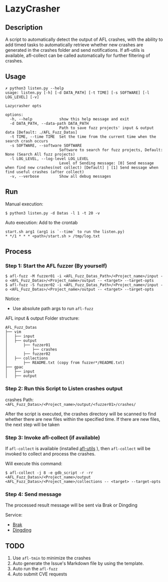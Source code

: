 
# LazyCrasher

## Description

A script to automatically detect the output of AFL crashes, with the ability to add timed tasks to automatically retrieve whether new crashes are generated in the crashes folder and send notifications. If afl-utils is available, afl-collect can be called automatically for further filtering of crashes.


## Usage

```shell
✗ python3 listen.py --help           
usage: listen.py [-h] [-d DATA_PATH] [-t TIME] [-s SOFTWARE] [-l LOG_LEVEL] [-v]

Lazycrasher opts

options:
  -h, --help            show this help message and exit
  -d DATA_PATH, --data-path DATA_PATH
                        Path to save fuzz projects' input & output data [Default: ./AFL_Fuzz_Datas]
  -t TIME, --time TIME  Set the time from the current time when the search crash occurs
  -s SOFTWARE, --software SOFTWARE
                        Software to search for fuzz projects, Default: None (Search All fuzz projects)
  -l LOG_LEVEL, --log-level LOG_LEVEL
                        Level of Sending message: [0] Send message when find new crashes(not collect) [Default] | [1] Send message when find useful crashes (after collect)
  -v, --verbose         Show all debug messages
```


## Run

Manual execution:

```shell
$ python3 listen.py -d Datas -l 1 -t 20 -v
```

Auto execution: Add to the crontab

```
start.sh arg1 (arg1 is `--time` to run the listen.py)
* */1 * * * <path>/start.sh > /tmp/log.txt
```

## Process

### Step 1: Start the AFL fuzzer (By yourself)

```shell
$ afl-fuzz -M fuzzer01 -i <AFL_Fuzz_Datas_Path>/<Project_name>/input -o <AFL_Fuzz_Datas>/<Project_name>/output -- <target> --target-opts
$ afl-fuzz -S fuzzer02 -i <AFL_Fuzz_Datas_Path>/<Project_name>/input -o <AFL_Fuzz_Datas>/<Project_name>/output -- <target> --target-opts
```

Notice:

- Use absolute path args to run `afl-fuzz`


AFL input & output Folder structure:

```shell
AFL_Fuzz_Datas
├── vim
│   ├── input
│   ├── output
│       ├── fuzzer01
│           ├── crashes
│       ├── fuzzer02
│   ├── collections
│       ├── README.txt (copy from fuzzer*/README.txt)
├── gpac
│   ├── input
│   ├── output
```

### Step 2: Run this Script to Listen crashes output

crashes Path: `<AFL_Fuzz_Datas>/<Project_name>/output/<fuzzer01>/crashes/`

After the script is executed, the crashes directory will be scanned to find whether there are new files within the specified time. If there are new files, the next step will be taken

### Step 3: Invoke afl-collect (if available)

If `afl-collect` is available (installed [afl-utils](https://gitlab.com/rc0r/afl-utils) ), then `afl-collect` will be invoked to collect and process the crashes.

Will execute this command:

```shell
$ afl-collect -j 8 -e gdb_script -r -rr <AFL_Fuzz_Datas>/<Project_name>/output <AFL_Fuzz_Datas>/<Project_name>/collections -- <target> --target-opts
```


### Step 4: Send message 

The processed result message will be sent via Brak or Dingding

Service:
- [Brak](https://github.com/Finb/Bark)
- [Dingding](https://open.dingtalk.com/document/group/custom-robot-access)

## TODO

1. Use `afl-tmin` to minimize the crashes
2. Auto generate the Issue's Markdown file by using the template.
3. Auto run the `afl-fuzz`
4. Auto submit CVE requests